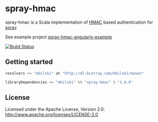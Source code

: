# spray-hmac

spray-hmac is a Scala implementation of [HMAC](http://en.wikipedia.org/wiki/HMAC) based authentication for [spray](spray.io).

See example project [spray-hmac-angularjs-example](https://github.com/mbilski/spray-hmac-angularjs-example)

[![Build Status](https://secure.travis-ci.org/mbilski/spray-hmac.png?branch=master)](http://travis-ci.org/mbilski/spray-hmac)

## Getting started

```scala
resolvers += "mbilski" at "http://dl.bintray.com/mbilski/maven"

libraryDependencies += "mbilski" %% "spray-hmac" % "1.0.0"
```

## License
Licensed under the Apache License, Version 2.0: http://www.apache.org/licenses/LICENSE-2.0